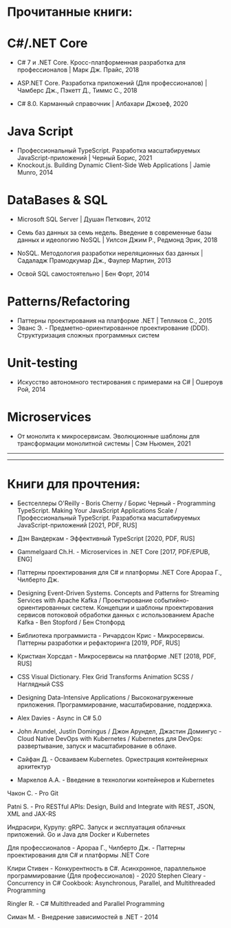 # Прочитанные книги:

# C#/.NET Core
- C# 7 и .NET Core. Кросс-платформенная разработка для профессионалов | Марк Дж. Прайс, 2018

- ASP.NET Core. Разработка приложений (Для профессионалов) | Чамберс Дж., Пэкетт Д., Тиммс С., 2018

- C# 8.0. Карманный справочник | Албахари Джозеф, 2020

# Java Script
- Профессиональный TypeScript. Разработка масштабируемых JavaScript-приложений | Черный Борис, 2021
- Knockout.js. Building Dynamic Client-Side Web Applications | Jamie Munro, 2014

# DataBases & SQL
- Microsoft SQL Server | Душан Петкович, 2012

- Семь баз данных за семь недель. Введение в современные базы данных и идеологию NoSQL | Уилсон Джим Р., Редмонд Эрик, 2018

- NoSQL. Методология разработки нереляционных баз данных | Садаладж Прамодкумар Дж., Фаулер Мартин, 2013

- Освой SQL самостоятельно | Бен Форт, 2014

# Patterns/Refactoring
- Паттерны проектирования на платформе .NET | Тепляков С., 2015
- Эванс Э. - Предметно-ориентированное проектирование (DDD). Структуризация сложных программных систем

# Unit-testing
- Искусство автономного тестирования с примерами на С# | Ошероув Рой, 2014

# Microservices
- От монолита к микросервисам. Эволюционные шаблоны для трансформации монолитной системы | Сэм Ньюмен, 2021

-------------------------------------------------------------
-------------------------------------------------------------
# Книги для прочтения:

- Бестселлеры O'Reilly - Boris Cherny / Борис Черный - Programming TypeScript. Making Your JavaScript Applications Scale / Профессиональный TypeScript. Разработка масштабируемых JavaScript-приложений [2021, PDF, RUS]

- Дэн Вандеркам - Эффективный TypeScript [2020, PDF, RUS]

- Gammelgaard Ch.H. - Microservices in .NET Core [2017, PDF/EPUB, ENG]

- Паттерны проектирования для C# и платформы .NET Core Арораа Г., Чилберто Дж.

- Designing Event-Driven Systems. Concepts and Patterns for Streaming Services with Apache Kafka / Проектирование событийно-ориентированных систем. Концепции и шаблоны проектирования сервисов потоковой обработки данных с использованием Apache Kafka -  Ben Stopford / Бен Стопфорд

- Библиотека программиста - Ричардсон Крис - Микросервисы. Паттерны разработки и рефакторинга [2019, PDF, RUS]

- Кристиан Хорсдал - Микросервисы на платформе .NET [2018, PDF, RUS]

- CSS Visual Dictionary. Flex Grid Transforms Animation SCSS / Наглядный CSS

- Designing Data-Intensive Applications / Высоконагруженные приложения. Программирование, масштабирование, поддержка.

- Alex Davies - Async in C# 5.0

- John Arundel, Justin Domingus / Джон Арундел, Джастин Домингус - Cloud Native DevOps with Kubernetes / Kubernetes для DevOps: развертывание, запуск и масштабирование в облаке. 

- Сайфан Д. - Осваиваем Kubernetes. Оркестрация контейнерных архитектур

- Маркелов А.А. - Введение в технологии контейнеров и Kubernetes

Чакон С. - Pro Git

Patni S. - Pro RESTful APIs: Design, Build and Integrate with REST, JSON, XML and JAX-RS

Индрасири, Курупу: gRPC. Запуск и эксплуатация облачных приложений. Go и Java для Docker и Kubernetes

Для профессионалов - Арораа Г., Чилберто Дж. - Паттерны проектирования для C# и платформы .NET Core

Клири Стивен - Конкурентность в C#. Асинхронное, параллельное программирование (Для профессионалов)  - 2020
Stephen Cleary - Concurrency in C# Cookbook: Asynchronous, Parallel, and Multithreaded Programming

Ringler R. - C# Multithreaded and Parallel Programming

Симан М. - Внедрение зависимостей в .NET - 2014

